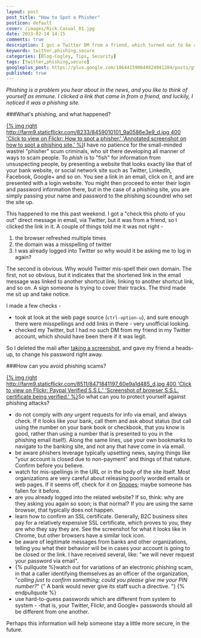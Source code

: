 ```yaml
---
layout: post
post_title: "How to Spot a Phisher"
posticon: default
cover: /images/Rick_Casual_01.jpg
date: 2013-02-14 14:15
comments: true
description: I got a Twitter DM from a friend, which turned out to be a phishing link and not a legit message. How to avoid phishing scams, by Rick Cogley. 
keywords: twitter,phishing,secure
categories: [Blog-Cogley, Tips, Security]
tags: [twitter,phishing,secure]
googleplus_post: https://plus.google.com/106441590644824941284/posts/gt84GQtzYRC
published: true
---
```


_Phishing is a problem you hear about in the news, and you like to think of yourself as immune. I clicked a link that came in from a friend, and luckily, I noticed it was a phishing site._

<!--more--> 

###What's phishing, and what happened? 

[{% img right http://farm9.staticflickr.com/8233/8459010101_9a0586e3e9_d.jpg 400 'Click to view on Flickr: How to spot a phisher.' 'Annotated screenshot on how to spot a phishing site.' %}](http://www.flickr.com/photos/rickcogley/8459010101)I have no patience for the small-minded wastrel "phisher" scum criminals, who sit there developing all manner of ways to scam people. To _phish_ is to "fish" for information from unsuspecting people, by presenting a website that looks exactly like that of your bank website, or social network site such as Twitter, LinkedIn, Facebook, Google+ and so on. You see a link in an email, click on it, and are presented with a login website. You might then proceed to enter their login and password information there, but in the case of a phishing site, you are simply passing your name and password to the phishing scoundrel who set the site up. 

This happened to me this past weekend. I got a "check this photo of you out" direct message in email, via Twitter, but it was from a friend, so I clicked the link in it. A couple of things told me it was not right - 

1. the browser refreshed multiple times
1. the domain was a misspelling of twitter
1. I was already logged into Twitter so why would it be asking me to log in again? 

The second is obvious. Why would Twitter mis-spell their own domain. The first, not so obvious, but it indicates that the shortened link in the email message was linked to another shortcut link, linking to another shortcut link, and so on. A sign someone is trying to cover their tracks. The third made me sit up and take notice. 

I made a few checks - 

* took at look at the web page source (`ctrl-option-u`), and sure enough there were misspellings and odd links in there - very unofficial looking.
* checked my Twitter, but I had no such DM from my friend in my Twitter account, which should have been there if it was legit. 

So I deleted the mail after [taking a screenshot](http://www.flickr.com/photos/rickcogley/8459010101), and gave my friend a heads-up, to change his password right away.

###How can you avoid phishing scams?

[{% img right http://farm9.staticflickr.com/8511/8471841197_60e9a1d485_d.jpg 400 'Click to view on Flickr: Paypal Verified S.S.L.' 'Screenshot of browser S.S.L. certificate being verified.' %}](http://www.flickr.com/photos/rickcogley/8471841197)So what can you to protect yourself against phishing attacks? 

* do not comply with _any_ urgent requests for info via email, and always check. If it looks like your bank, call them and ask about status (but call using the number on your bank book or checkbook, that you know is good, rather than using a number that is presented to you in the phishing email itself). Along the same lines, use your own bookmarks to navigate to the banking site, and not any that have come in via email. 
* be aware phishers leverage typically upsetting news, saying things like "your account is closed due to non-payment" and things of that nature. Confirm before you believe. 
* watch for mis-spellings in the URL or in the body of the site itself. Most organizations are very careful about releasing poorly worded emails or web pages. If it seems off, check for it on [Snopes](http://www.snopes.com); maybe someone has fallen for it before. 
* are you already logged into the related website? If so, think: why are they asking you again so soon; is that normal? If you are using the same browser, that typically does not happen. 
* learn how to confirm an SSL certificate. Generally, B2C business sites pay for a relatively expensive SSL certificate, which proves to you, they are who they say they are. See the screenshot for what it looks like in Chrome, but other browsers have a similar lock icon. 
* be aware of legitimate messages from banks and other organizations, telling you what their behavior will be in cases your account is going to be closed or the link. I have received several, like: "we will never request your password via email". 
* {% pullquote %}watch out for variations of an electronic phishing scam, in that a caller identifying themselves as an officer of the organization, "_calling just to confirm something; could you please give me your PIN number?_" {" A bank would never give its staff such a directive. "} {% endpullquote %}
* use hard-to-guess passwords which are different from system to system - -that is, your Twitter, Flickr, and Google+ passwords should all be different from one another. 

Perhaps this information will help someone stay a little more secure, in the future. 









